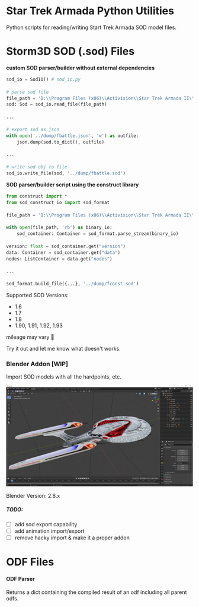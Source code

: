 # Star Trek Armada Python Utilities
Python scripts for reading/writing Start Trek Armada SOD model files.

# Storm3D SOD (.sod) Files
**custom SOD parser/builder without external dependencies**
```python
sod_io = SodIO() # sod_io.py

# parse sod file
file_path = 'D:\\Program Files (x86)\\Activision\\Star Trek Armada II\\SOD\\fbattle.sod'
sod: Sod = sod_io.read_file(file_path)

...

# export sod as json
with open('../dump/fbattle.json', 'w') as outfile:
    json.dump(sod.to_dict(), outfile)

...

# write sod obj to file
sod_io.write_file(sod, '../dump/fbattle.sod')
```
**SOD parser/builder script using the construct library**
```python
from construct import *
from sod_construct_io import sod_format 

file_path = 'D:\\Program Files (x86)\\Activision\\Star Trek Armada II\\SOD\\fconst.sod'

with open(file_path, 'rb') as binary_io:
    sod_container: Container = sod_format.parse_stream(binary_io)

version: float = sod_container.get("version")
data: Container = sod_container.get("data")
nodes: ListContainer = data.get("nodes")

...

sod_format.build_file({...}, '../dump/fconst.sod')
```
Supported SOD Versions:
- 1.6
- 1.7
- 1.8
- 1.90, 1.91, 1.92, 1.93
 
mileage may vary :shrug:
 
Try it out and let me know what doesn't works.

### Blender Addon [WIP]
Import SOD models with all the hardpoints, etc.

![](media/blender_addon_01.png)

Blender Version: 2.8.x

##### TODO:
- [ ] add sod export capability
- [ ] add animation import/export
- [ ] remove hacky import & make it a proper addon

# ODF Files
#### ODF Parser
Returns a dict containing the compiled result of an odf including all parent odfs.
